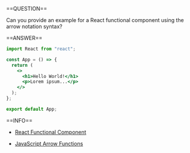 ==QUESTION==

Can you provide an example for a React functional
component using the arrow notation syntax?

==ANSWER==

```jsx
import React from "react";

const App = () => {
  return (
    <>
      <h1>Hello World!</h1>
      <p>Lorem ipsum...</p>
    </>
  );
};

export default App;
```

==INFO==

- [React Functional Component](https://react.dev/learn#components)

- [JavaScript Arrow Functions](https://developer.mozilla.org/en-US/docs/Web/JavaScript/Reference/Functions/Arrow_functions)
